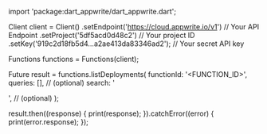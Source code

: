 import 'package:dart_appwrite/dart_appwrite.dart';

Client client = Client()
  .setEndpoint('https://cloud.appwrite.io/v1') // Your API Endpoint
  .setProject('5df5acd0d48c2') // Your project ID
  .setKey('919c2d18fb5d4...a2ae413da83346ad2'); // Your secret API key

Functions functions = Functions(client);

Future result = functions.listDeployments(
  functionId: '<FUNCTION_ID>',
  queries: [], // (optional)
  search: '<SEARCH>', // (optional)
);

result.then((response) {
  print(response);
}).catchError((error) {
  print(error.response);
});
